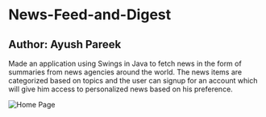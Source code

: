 # News-Feed-and-Digest
## Author: Ayush Pareek

Made an application using Swings in Java to fetch news in the form of summaries from news agencies around the world. The news items are categorized based on topics and the user can signup for an account which will give him access to personalized news based on his preference.

![Home Page](http://i.imgur.com/2i28rCr.png)
